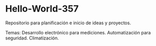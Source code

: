 # Hello-World-357
Repositorio para planificación e inicio de ideas y proyectos.

Temas:
Desarrollo electrónico para mediciones.
Automatización para seguridad.
Climatización.
